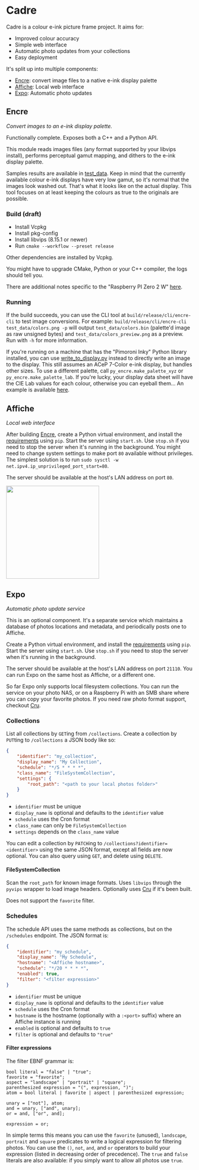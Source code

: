 # Cadre

Cadre is a colour e-ink picture frame project. It aims for:
- Improved colour accuracy
- Simple web interface
- Automatic photo updates from your collections
- Easy deployment

It's split up into multiple components:
- [Encre](#encre): convert image files to a native e-ink display palette
- [Affiche](#affiche): Local web interface
- [Expo](#expo): Automatic photo updates

## Encre

*Convert images to an e-ink display palette.*

Functionally complete. Exposes both a C++ and a Python API.

This module reads images files (any format supported by your libvips install),
performs perceptual gamut mapping, and dithers to the e-ink display palette.

Samples results are available in [test_data](encre/test_data). Keep in mind that
the currently available colour e-ink displays have very low gamut, so it's
normal that the images look washed out. That's what it looks like on the
actual display. This tool focuses on at least keeping the colours as true
to the originals are possible.

### Build (draft)

- Install Vcpkg
- Install pkg-config
- Install libvips (8.15.1 or newer)
- Run `cmake --workflow --preset release`

Other dependencies are installed by Vcpkg.

You might have to upgrade CMake, Python or your C++ compiler, the logs should tell you.

There are additional notes specific to the "Raspberry PI Zero 2 W" [here](encre/rpi_build_notes.txt).

### Running

If the build succeeds, you can use the CLI tool at `build/release/cli/encre-cli` to
test image conversions. For example: `build/release/cli/encre-cli test_data/colors.png -p`
will output `test_data/colors.bin` (palette'd image as raw unsigned bytes) and
`test_data/colors_preview.png` as a preview. Run with `-h` for more information.

If you're running on a machine that has the "Pimoroni Inky" Python library installed, you
can use [write_to_display.py](encre/misc/write_to_display.py) instead to directly write an image
to the display. This still assumes an ACeP 7-Color e-ink display, but handles other sizes.
To use a different palette, call `py_encre.make_palette_xyz` or `py_encre.make_palette_lab`.
If you're lucky, your display data sheet will have the CIE Lab values for each colour,
otherwise you can eyeball them... An example is available [here](encre/misc/rgb_palette_example.py).

## Affiche

*Local web interface*

After building [Encre](#encre), create a Python virtual environment, and install the
[requirements](affiche/requirements.txt) using `pip`. Start the server using
`start.sh`. Use `stop.sh` if you need to stop the server when it's running in the background.
You might need to change system settings to make port `80` available without privileges.
The simplest solution is to run `sudo sysctl -w net.ipv4.ip_unprivileged_port_start=80`.

The server should be available at the host's LAN address on port `80`.

[<img src="images/affiche_screenshot.jpeg" width="250"/>](images/affiche_screenshot.jpeg)

##  Expo

*Automatic photo update service*

This is an optional component. It's a separate service which maintains a database of photos locations and metadata,
and periodically posts one to Affiche.

Create a Python virtual environment, and install the [requirements](expo/requirements.txt) using `pip`.
Start the server using `start.sh`. Use `stop.sh` if you need to stop the server when it's running in the background.

The server should be available at the host's LAN address on port `21110`.
You can run Expo on the same host as Affiche, or a different one.

So far Expo only supports local filesystem collections. You can run the service on your photo NAS,
or on a Raspberry Pi with an SMB share where you can copy your favorite photos.
If you need raw photo format support, checkout [Cru](expo/cru).

### Collections

List all collections by `GET`ing from `/collections`.
Create a collection by `PUT`ting to `/collections` a JSON body like so:
```json
{
    "identifier": "my_collection",
    "display_name": "My Collection",
    "schedule": "*/5 * * * *",
    "class_name": "FileSystemCollection",
    "settings": {
        "root_path": "<path to your local photos folder>"
    }
}
```
- `identifier` must be unique
- `display_name` is optional and defaults to the `identifier` value
- `schedule` uses the Cron format
- `class_name` can only be `FileSystemCollection`
- `settings` depends on the `class_name` value

You can edit a collection by `PATCH`ing to `/collections?identifier=<identifier>` using the same JSON format,
except all fields are now optional. You can also query using `GET`, and delete using `DELETE`.

#### FileSystemCollection

Scan the `root_path` for known image formats. Uses `libvips` through the `pyvips` wrapper to load image headers.
Optionally uses [Cru](expo/cru) if it's been built.

Does not support the `favorite` filter.

### Schedules

The schedule API uses the same methods as collections, but on the `/schedules` endpoint.
The JSON format is:
```json
{
    "identifier": "my_schedule",
    "display_name": "My Schedule",
    "hostname": "<Affiche hostname>",
    "schedule": "*/20 * * * *",
    "enabled": true,
    "filter": "<filter expression>"
}
```
- `identifier` must be unique
- `display_name` is optional and defaults to the `identifier` value
- `schedule` uses the Cron format
- `hostname` is the hostname (optionally with a `:<port>` suffix) where an Affiche instance is running
- `enabled` is optional and defaults to `true`
- `filter` is optional and defaults to `"true"`

#### Filter expressions

The filter EBNF grammar is:
```ebnf
bool literal = "false" | "true";
favorite = "favorite";
aspect = "landscape" | "portrait" | "square";
parenthesized expression = "(", expression, ")";
atom = bool literal | favorite | aspect | parenthesized expression;

unary = ["not"], atom;
and = unary, ["and", unary];
or = and, ["or", and];

expression = or;
```

In simple terms this means you can use the `favorite` (unused), `landscape`, `portrait` and `square`
predicates to write a logical expression for filtering photos. You can use the `()`, `not`, `and`, and `or`
operators to build your expression (listed in decreasing order of precedence). The `true` and `false`
literals are also available: if you simply want to allow all photos use `true`.
